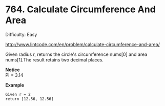 # 764. Calculate Circumference And Area

Difficulty: Easy

http://www.lintcode.com/en/problem/calculate-circumference-and-area/

Given radius r, returns the circle's circumference nums[0] and area nums[1].The result retains two decimal places.

**Notice**  
PI = 3.14

**Example**  
```
Given r = 2
return [12.56, 12.56]
```
